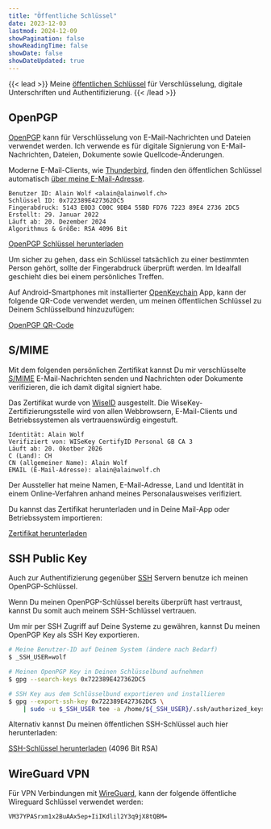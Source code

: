 ```yaml
---
title: "Öffentliche Schlüssel"
date: 2023-12-03
lastmod: 2024-12-09
showPagination: false
showReadingTime: false
showDate: false
showDateUpdated: true
---
```


{{< lead >}}
Meine
[öffentlichen Schlüssel](https://de.wikipedia.org/wiki/Asymmetrisches_Kryptosystem)
für Verschlüsselung, digitale Unterschriften und Authentifizierung.
{{< /lead >}}

## OpenPGP

[OpenPGP](https://de.wikipedia.org/wiki/OpenPGP) kann für Verschlüsselung von
E-Mail-Nachrichten und Dateien verwendet werden. Ich verwende es für digitale
Signierung von E-Mail-Nachrichten, Dateien, Dokumente sowie
Quellcode-Änderungen.

Moderne E-Mail-Clients, wie
[Thunderbird](https://www.thunderbird.net/de/), finden den öffentlichen
Schlüssel automatisch
[über meine E-Mail-Adresse](https://keys.openpgp.org/search?q=alain%40alainwolf.ch).

```text
Benutzer ID: Alain Wolf <alain@alainwolf.ch>
Schlüssel ID: 0x722389E427362DC5
Fingerabdruck: 5143 E0D3 C00C 9DB4 55BD FD76 7223 89E4 2736 2DC5
Erstellt: 29. Januar 2022
Läuft ab: 20. Dezember 2024
Algorithmus & Größe: RSA 4096 Bit
```

[OpenPGP Schlüssel herunterladen](https://keys.openpgp.org/vks/v1/by-fingerprint/5143E0D3C00C9DB455BDFD76722389E427362DC5)

Um sicher zu gehen, dass ein Schlüssel tatsächlich zu einer bestimmten Person
gehört, sollte der Fingerabdruck überprüft werden. Im Idealfall geschieht dies
bei einem persönliches Treffen.

Auf Android-Smartphones mit installierter
[OpenKeychain](https://www.openkeychain.org/) App, kann der folgende QR-Code
verwendet werden, um meinen öffentlichen Schlüssel zu Deinem Schlüsselbund
hinzuzufügen:

[OpenPGP QR-Code](openpgp)

## S/MIME

Mit dem folgenden persönlichen Zertifikat kannst Du mir verschlüsselte
[S/MIME](https://en.wikipedia.org/wiki/S/MIME) E-Mail-Nachrichten senden und
Nachrichten oder Dokumente verifizieren, die ich damit digital signiert habe.

Das Zertifikat wurde von [WiseID](https://wiseid.com/) ausgestellt. Die
WiseKey-Zertifizierungsstelle wird von allen Webbrowsern, E-Mail-Clients und
Betriebssystemen als vertrauenswürdig eingestuft.

```text
Identität: Alain Wolf
Verifiziert von: WISeKey CertifyID Personal GB CA 3
Läuft ab: 20. Okotber 2026
C (Land): CH
CN (allgemeiner Name): Alain Wolf
EMAIL (E-Mail-Adresse): alain@alainwolf.ch
```

Der Aussteller hat meine Namen, E-Mail-Adresse, Land und Identität
in einem Online-Verfahren anhand meines Personalausweises verifiziert.

Du kannst das Zertifikat herunterladen und in Deine Mail-App oder Betriebssystem
importieren:

[Zertifikat herunterladen](alain-wolf-chain.pem)

## SSH Public Key

Auch zur Authentifizierung gegenüber
[SSH](https://en.wikipedia.org/wiki/Secure_Shell) Servern benutze ich meinen
OpenPGP-Schlüssel.

Wenn Du meinen OpenPGP-Schlüssel bereits überprüft hast vertraust, kannst Du
somit auch meinem SSH-Schlüssel vertrauen.

Um mir per SSH Zugriff auf Deine Systeme zu gewähren, kannst Du meinen
OpenPGP Key als SSH Key exportieren.

```bash
# Meine Benutzer-ID auf Deinem System (ändere nach Bedarf)
$ _SSH_USER=wolf

# Meinen OpenPGP Key in Deinen Schlüsselbund aufnehmen
$ gpg --search-keys 0x722389E427362DC5

# SSH Key aus dem Schlüsselbund exportieren und installieren
$ gpg --export-ssh-key 0x722389E427362DC5 \
    | sudo -u $_SSH_USER tee -a /home/${_SSH_USER}/.ssh/authorized_keys
```

Alternativ kannst Du meinen öffentlichen SSH-Schlüssel auch hier herunterladen:

[SSH-Schlüssel herunterladen](0x722389E427362DC5.pub) (4096 Bit RSA)

## WireGuard VPN

Für VPN Verbindungen mit [WireGuard](https://www.wireguard.com/), kann der
folgende öffentliche Wireguard Schlüssel verwendet werden:

```text
VM37YPASrxm1x2BuAAx5ep+IiIKdlil2Y3q9jX8tQBM=
```
